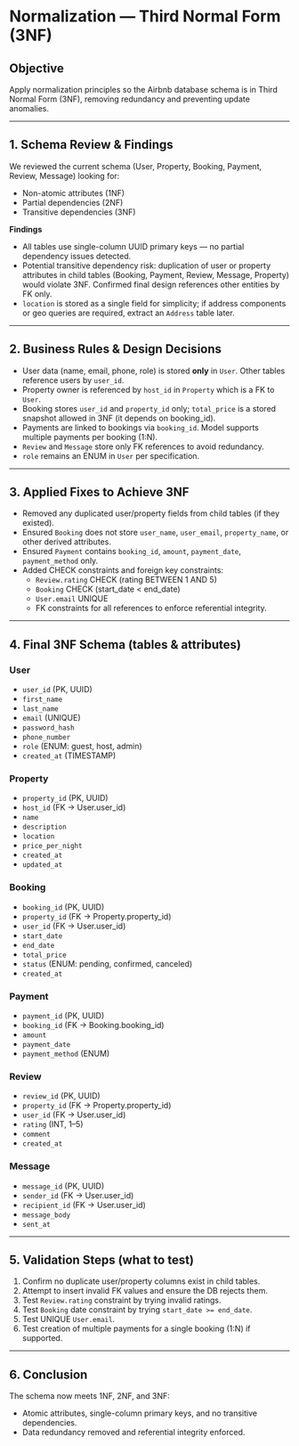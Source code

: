 # Normalization — Third Normal Form (3NF)

## Objective
Apply normalization principles so the Airbnb database schema is in Third Normal Form (3NF), removing redundancy and preventing update anomalies.

---

## 1. Schema Review & Findings

We reviewed the current schema (User, Property, Booking, Payment, Review, Message) looking for:
- Non-atomic attributes (1NF)
- Partial dependencies (2NF)
- Transitive dependencies (3NF)

**Findings**
- All tables use single-column UUID primary keys — no partial dependency issues detected.
- Potential transitive dependency risk: duplication of user or property attributes in child tables (Booking, Payment, Review, Message, Property) would violate 3NF. Confirmed final design references other entities by FK only.
- `location` is stored as a single field for simplicity; if address components or geo queries are required, extract an `Address` table later.

---

## 2. Business Rules & Design Decisions

- User data (name, email, phone, role) is stored **only** in `User`. Other tables reference users by `user_id`.
- Property owner is referenced by `host_id` in `Property` which is a FK to `User`.
- Booking stores `user_id` and `property_id` only; `total_price` is a stored snapshot allowed in 3NF (it depends on booking_id).
- Payments are linked to bookings via `booking_id`. Model supports multiple payments per booking (1:N).
- `Review` and `Message` store only FK references to avoid redundancy.
- `role` remains an ENUM in `User` per specification.

---

## 3. Applied Fixes to Achieve 3NF

- Removed any duplicated user/property fields from child tables (if they existed).
- Ensured `Booking` does not store `user_name`, `user_email`, `property_name`, or other derived attributes.
- Ensured `Payment` contains `booking_id`, `amount`, `payment_date`, `payment_method` only.
- Added CHECK constraints and foreign key constraints:
  - `Review.rating` CHECK (rating BETWEEN 1 AND 5)
  - `Booking` CHECK (start_date < end_date)
  - `User.email` UNIQUE
  - FK constraints for all references to enforce referential integrity.

---

## 4. Final 3NF Schema (tables & attributes)

### User
- `user_id` (PK, UUID)  
- `first_name`  
- `last_name`  
- `email` (UNIQUE)  
- `password_hash`  
- `phone_number`  
- `role` (ENUM: guest, host, admin)  
- `created_at` (TIMESTAMP)

### Property
- `property_id` (PK, UUID)  
- `host_id` (FK → User.user_id)  
- `name`  
- `description`  
- `location`  
- `price_per_night`  
- `created_at`  
- `updated_at`

### Booking
- `booking_id` (PK, UUID)  
- `property_id` (FK → Property.property_id)  
- `user_id` (FK → User.user_id)  
- `start_date`  
- `end_date`  
- `total_price`  
- `status` (ENUM: pending, confirmed, canceled)  
- `created_at`

### Payment
- `payment_id` (PK, UUID)  
- `booking_id` (FK → Booking.booking_id)  
- `amount`  
- `payment_date`  
- `payment_method` (ENUM)

### Review
- `review_id` (PK, UUID)  
- `property_id` (FK → Property.property_id)  
- `user_id` (FK → User.user_id)  
- `rating` (INT, 1–5)  
- `comment`  
- `created_at`

### Message
- `message_id` (PK, UUID)  
- `sender_id` (FK → User.user_id)  
- `recipient_id` (FK → User.user_id)  
- `message_body`  
- `sent_at`

---

## 5. Validation Steps (what to test)

1. Confirm no duplicate user/property columns exist in child tables.
2. Attempt to insert invalid FK values and ensure the DB rejects them.
3. Test `Review.rating` constraint by trying invalid ratings.
4. Test `Booking` date constraint by trying `start_date >= end_date`.
5. Test UNIQUE `User.email`.
6. Test creation of multiple payments for a single booking (1:N) if supported.

---
## 6. Conclusion

The schema now meets 1NF, 2NF, and 3NF:
- Atomic attributes, single-column primary keys, and no transitive dependencies.
- Data redundancy removed and referential integrity enforced.
